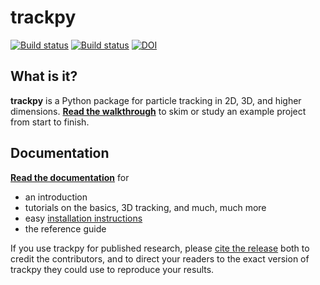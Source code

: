 trackpy
=======

[![Build status](https://github.com/soft-matter/trackpy/workflows/Linux/badge.svg)](https://github.com/soft-matter/trackpy/actions/)
[![Build status](https://github.com/soft-matter/trackpy/workflows/Conda/badge.svg)](https://github.com/soft-matter/trackpy/actions/)
[![DOI](https://zenodo.org/badge/4744355.svg)](https://zenodo.org/badge/latestdoi/4744355)

What is it?
-----------

**trackpy** is a Python package for particle tracking in 2D, 3D, and higher dimensions.
[**Read the walkthrough**](http://soft-matter.github.io/trackpy/dev/tutorial/walkthrough.html) to skim or study an example project from start to finish.

Documentation
-------------

[**Read the documentation**](http://soft-matter.github.io/trackpy/) for

- an introduction
- tutorials on the basics, 3D tracking, and much, much more
- easy [installation instructions](http://soft-matter.github.io/trackpy/dev/installation.html)
- the reference guide

If you use trackpy for published research, please
[cite the release](http://soft-matter.github.io/trackpy/dev/introduction.html#citing-trackpy)
both to credit the contributors, and to direct your readers to the exact
version of trackpy they could use to reproduce your results.
